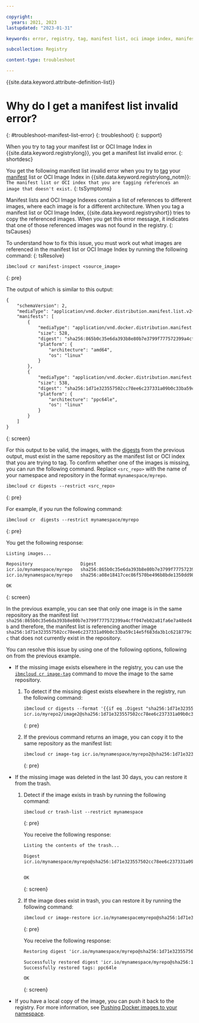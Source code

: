 ```yaml
---

copyright:
  years: 2021, 2023
lastupdated: "2023-01-31"

keywords: error, registry, tag, manifest list, oci image index, manifest, manifest list invalid error, image, repository

subcollection: Registry

content-type: troubleshoot

---
```


{{site.data.keyword.attribute-definition-list}}

# Why do I get a manifest list invalid error?
{: #troubleshoot-manifest-list-error}
{: troubleshoot}
{: support}

When you try to tag your manifest list or OCI Image Index in {{site.data.keyword.registrylong}}, you get a manifest list invalid error.
{: shortdesc}

You get the following manifest list invalid error when you try to [tag](/docs/Registry?topic=Registry-registry_overview#overview_elements_tag) your [manifest](/docs/Registry?topic=Registry-registry_overview#overview_elements_manifest) list or OCI Image Index in {{site.data.keyword.registrylong_notm}}: `The manifest list or OCI index that you are tagging references an image that doesn't exist.`
{: tsSymptoms}

Manifest lists and OCI Image Indexes contain a list of references to different images, where each image is for a different architecture. When you tag a manifest list or OCI Image Index, {{site.data.keyword.registryshort}} tries to copy the referenced images. When you get this error message, it indicates that one of those referenced images was not found in the registry.
{: tsCauses}

To understand how to fix this issue, you must work out what images are referenced in the manifest list or OCI Image Index by running the following command:
{: tsResolve}

```txt
ibmcloud cr manifest-inspect <source_image>
```
{: pre}

The output of which is similar to this output:

```txt
{
    "schemaVersion": 2,
    "mediaType": "application/vnd.docker.distribution.manifest.list.v2+json",
    "manifests": [
        {
            "mediaType": "application/vnd.docker.distribution.manifest.v2+json",
            "size": 528,
            "digest": "sha256:865b0c35e6da393b8e80b7e3799f777572399a4cff047eb02a81fa6e7a48ed4b",
            "platform": {
                "architecture": "amd64",
                "os": "linux"
            }
        },
        {
            "mediaType": "application/vnd.docker.distribution.manifest.v2+json",
            "size": 538,
            "digest": "sha256:1d71e323557502cc78ee6c237331a09b0c33ba59c14e5f683da3b1c6218779cc",
            "platform": {
                "architecture": "ppc64le",
                "os": "linux"
            }
        }
    ]
}
```
{: screen}

For this output to be valid, the images, with the [digests](/docs/Registry?topic=Registry-registry_overview#overview_elements_digest) from the previous output, must exist in the same repository as the manifest list or OCI index that you are trying to tag. To confirm whether one of the images is missing, you can run the following command. Replace `<src_repo>` with the name of your namespace and repository in the format `mynamespace/myrepo`.

```txt
ibmcloud cr digests --restrict <src_repo>
```
{: pre}

For example, if you run the following command:

```txt
ibmcloud cr  digests --restrict mynamespace/myrepo
```
{: pre}

You get the following response:

```txt
Listing images...

Repository                  Digest                                                                    Tags   Type                                 Created       Size     Security status
icr.io/mynamespace/myrepo   sha256:865b0c35e6da393b8e80b7e3799f777572399a4cff047eb02a81fa6e7a48ed4b   -      Docker Image Manifest V2, Schema 2   4 days ago    1.8 MB   -
icr.io/mynamespace/myrepo   sha256:a08e18417cec86f570be496b8bde1350dd986fc354d091b44d6a536570c26193   list   Docker Manifest List                 -             433 B    -

OK
```
{: screen}

In the previous example, you can see that only one image is in the same repository as the manifest list `sha256:865b0c35e6da393b8e80b7e3799f777572399a4cff047eb02a81fa6e7a48ed4b` and therefore, the manifest list is referencing another image `sha256:1d71e323557502cc78ee6c237331a09b0c33ba59c14e5f683da3b1c6218779cc` that does not currently exist in the repository.

You can resolve this issue by using one of the following options, following on from the previous example.

- If the missing image exists elsewhere in the registry, you can use the [`ibmcloud cr image-tag`](/docs/Registry?topic=Registry-containerregcli#bx_cr_image_tag) command to move the image to the same repository.

    1. To detect if the missing digest exists elsewhere in the registry, run the following command:

        ```txt
        ibmcloud cr digests --format '{{if eq .Digest "sha256:1d71e323557502cc78ee6c237331a09b0c33ba59c14e5f683da3b1c6218779cc"}}{{.Repository}}@{{.Digest}}{{end}}'
        icr.io/myrepo2/image2@sha256:1d71e323557502cc78ee6c237331a09b0c33ba59c14e5f683da3b1c6218779cc
        ```
        {: pre}

    2. If the previous command returns an image, you can copy it to the same repository as the manifest list:

        ```txt
        ibmcloud cr image-tag icr.io/mynamespace/myrepo2@sha256:1d71e323557502cc78ee6c237331a09b0c33ba59c14e5f683da3b1c6218779cc icr.io/mynamespace/myrepo:ppc64le
        ```
        {: pre}

- If the missing image was deleted in the last 30 days, you can restore it from the trash.

    1. Detect if the image exists in trash by running the following command:

        ```txt
        ibmcloud cr trash-list --restrict mynamespace
        ```
        {: pre}

        You receive the following response:

        ```txt
        Listing the contents of the trash...

        Digest                                                                                              Days until expiry   Tags
        icr.io/mynamespace/myrepo@sha256:1d71e323557502cc78ee6c237331a09b0c33ba59c14e5f683da3b1c6218779cc   30                  ppc64le


        OK
        ```
        {: screen}

    2. If the image does exist in trash, you can restore it by running the following command:

        ```txt
        ibmcloud cr image-restore icr.io/mynamespacemyrepo@sha256:1d71e323557502cc78ee6c237331a09b0c33ba59c14e5f683da3b1c6218779cc
        ```
        {: pre}

        You receive the following response:

        ```txt
        Restoring digest 'icr.io/mynamespace/myrepo@sha256:1d71e323557502cc78ee6c237331a09b0c33ba59c14e5f683da3b1c6218779cc' ...

        Successfully restored digest 'icr.io/mynamespace/myrepo@sha256:1d71e323557502cc78ee6c237331a09b0c33ba59c14e5f683da3b1c6218779cc'
        Successfully restored tags: ppc64le

        OK
        ```
        {: screen}

- If you have a local copy of the image, you can push it back to the registry. For more information, see [Pushing Docker images to your namespace](/docs/Registry?topic=Registry-registry_images_&interface=ui#registry_images_pushing_namespace).
